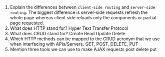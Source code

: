 1.  Explain the differences between `client-side routing` and `server-side routing`.
The biggest difference is server-side requests refresh the whole page whereas client side reloads only the components or partial page requested. 
1.  What does HTTP stand for?
Hyper Text Transfer Protocol
1.  What does CRUD stand for?
Create Read Update Delete
1.  Which HTTP methods can be mapped to the CRUD acronym that we use when interfacing with APIs/Servers.
GET, POST, DELETE, PUT
1.  Mention three tools we can use to make AJAX requests
post delete put